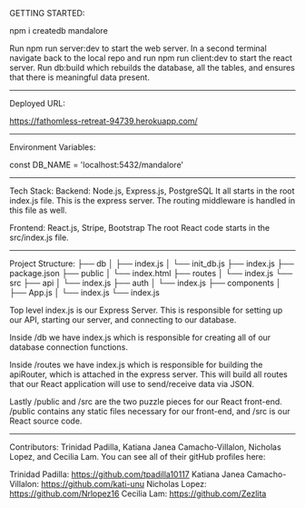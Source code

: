 

GETTING STARTED:

npm i
createdb mandalore

Run npm run server:dev to start the web server. In a second terminal navigate back to the local repo and run npm run client:dev to start the react server. Run db:build which rebuilds the database, all the tables, and ensures that there is meaningful data present.

______________________________________________________________________________

Deployed URL: 

https://fathomless-retreat-94739.herokuapp.com/

______________________________________________________________________________

Environment Variables:

const DB_NAME = 'localhost:5432/mandalore'

______________________________________________________________________________

Tech Stack:
Backend: Node.js, Express.js, PostgreSQL
It all starts in the root index.js file. This is the express server. The routing middleware is handled in this file as well.

Frontend: React.js, Stripe, Bootstrap
The root React code starts in the src/index.js file.
______________________________________________________________________________

Project Structure:
├── db
│   ├── index.js
│   └── init_db.js
├── index.js
├── package.json
├── public
│   └── index.html
├── routes
│   └── index.js
└── src
    ├── api
    │   └── index.js
    ├── auth
    │   └── index.js
    ├── components
    │   ├── App.js
    │   └── index.js
    └── index.js

Top level index.js is our Express Server. This is responsible for setting up our API, starting our server, and connecting to our database.

Inside /db we have index.js which is responsible for creating all of our database connection functions.

Inside /routes we have index.js which is responsible for building the apiRouter, which is attached in the express server. This will build all routes that our React application will use to send/receive data via JSON.

Lastly /public and /src are the two puzzle pieces for our React front-end. /public contains any static files necessary for our front-end, and /src is our React source code.

______________________________________________________________________________
Contributors:
Trinidad Padilla, Katiana Janea Camacho-Villalon, Nicholas Lopez, and Cecilia Lam. You can see all of their gitHub profiles here:

Trinidad Padilla: https://github.com/tpadilla10117
Katiana Janea Camacho-Villalon: https://github.com/kati-unu
Nicholas Lopez: https://github.com/Nrlopez16
Cecilia Lam: https://github.com/Zezlita